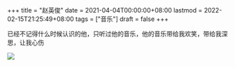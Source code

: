 +++
title = "赵英俊"
date = 2021-04-04T00:00:00+08:00
lastmod = 2022-02-15T21:25:49+08:00
tags = ["音乐"]
draft = false
+++

已经不记得什么时候认识的他，只听过他的音乐，他的音乐带给我欢笑，带给我深思，让我心伤

![](https://images.yidajiabei.xyz/zhao-ying-jun.jpeg "")